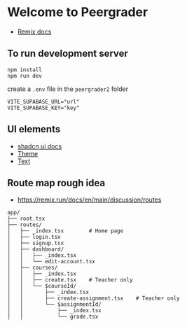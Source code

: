 # Welcome to Peergrader

* [Remix docs](https://remix.run/docs)

## To run development server

```tsx
npm install
npm run dev
```

create a `.env` file in the `peergrader2` folder

```tsx
VITE_SUPABASE_URL="url"
VITE_SUPABASE_KEY="key"
```

## UI elements

* [shadcn ui docs](https://ui.shadcn.com/docs/installation/remix)
* [Theme](https://ui.shadcn.com/docs/theming)
* [Text](https://ui.shadcn.com/docs/components/typography)

## Route map rough idea

* <https://remix.run/docs/en/main/discussion/routes>

```tsx
app/
├── root.tsx
├── routes/
│   ├── _index.tsx        # Home page
│   ├── login.tsx
│   ├── signup.tsx
│   ├── dashboard/
│   │   ├── _index.tsx
│   │   └── edit-account.tsx
│   ├── courses/
│   │   ├── _index.tsx
│   │   ├── create.tsx    # Teacher only
│   │   └── $courseId/
│   │       ├── _index.tsx
│   │       ├── create-assignment.tsx    # Teacher only
│   │       └── $assignmentId/
│   │           ├── _index.tsx
│   │           └── grade.tsx
```
